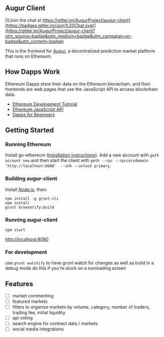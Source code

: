 Augur Client
------------

[![Join the chat at https://gitter.im/AugurProject/augur-client](https://badges.gitter.im/Join%20Chat.svg)](https://gitter.im/AugurProject/augur-client?utm_source=badge&utm_medium=badge&utm_campaign=pr-badge&utm_content=badge)

This is the frontend for [Augur](http://augur.net), a decentralized prediction market platform that runs on Ethereum.


## How Dapps Work

Ethereum Dapps store their data on the Ethereum blockchain, and their frontends are web pages that use the JavaScript API to access blockchain data.

* [Ethereum Development Tutorial](https://github.com/ethereum/wiki/wiki/Ethereum-Development-Tutorial)
* [Ethereum JavaScript API](https://github.com/ethereum/wiki/wiki/JavaScript-API)
* [Dapps for Beginners](https://dappsforbeginners.wordpress.com/)

## Getting Started

### Running Ethereum

Install go-ethereum ([installation instructions](https://github.com/ethereum/go-ethereum/wiki)). Add a new account with `geth account new` and then start the client with `geth --rpc --rpccorsdomain 'http://localhost:8080'  --shh --unlock primary`.

### Building augur-client

Install [Node.js](https://nodejs.org/), then:

```
npm install -g grunt-cli
npm install
grunt browserify:build
```

### Running augur-client

`npm start`

[http://localhost:8080](http://localhost:8080)

### For development

use `grunt watchify` to have grunt watch for changes as well as build in a debug mode
do this if you're stuck on a nonloading screen

## Features

- [ ] market commenting
- [ ] featured markets
- [ ] filters to organize markets by volume, category, number of traders, trading fee, initial liquidity
- [ ] api voting
- [ ] search engine for contract data / markets
- [ ] social media integrations
